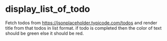 # display_list_of_todo
Fetch todos from https://jsonplaceholder.typicode.com/todos 
and render title from that todos in list format.
if todo is completed then the color of text should be green else it should be red.
